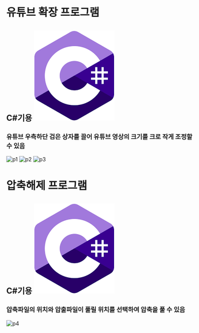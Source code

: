 # 유튜브 확장 프로그램

## C#기용 ![c#](다운로드.png)

### 유튜브 우측하단 검은 상자를 끌어 유튜브 영상의 크기를 크로 작게 조정할 수 있음

![p1](제목없음.png)
![p2](제목없음1.png)
![p3](제목없음3.png)

# 압축해제 프로그램

## C#기용 ![c1#](다운로드.png)

### 압축파일의 위치와 압출파일이 풀릴 위치를 선택하여 압축을 풀 수 있음

![p4](제목없음4.png)
